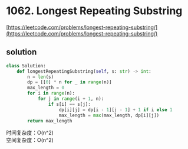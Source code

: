 # 1062. Longest Repeating Substring

[https://leetcode.com/problems/longest-repeating-substring/](https://leetcode.com/problems/longest-repeating-substring/)

## solution

```python
class Solution:
    def longestRepeatingSubstring(self, s: str) -> int:
        n = len(s)
        dp = [[0] * n for _ in range(n)]
        max_length = 0
        for i in range(n):
            for j in range(i + 1, n):
                if s[i] == s[j]:
                    dp[i][j] = dp[i - 1][j - 1] + 1 if i else 1
                    max_length = max(max_length, dp[i][j])
        return max_length
```

时间复杂度：O(n^2) <br>
空间复杂度：O(n^2)
